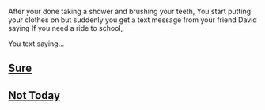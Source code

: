 After your done taking a shower and brushing your teeth, You start putting your clothes on but suddenly you get a text message from your friend David saying If you need a ride to school,

You text saying...

## [Sure](story1.1.md)

## [Not Today](story2.1.md)